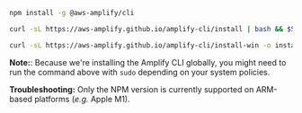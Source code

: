 <amplify-block-switcher>

<amplify-block name="NPM">

```bash
npm install -g @aws-amplify/cli
```

</amplify-block>

<amplify-block name="cURL (Mac and Linux)">

```bash
curl -sL https://aws-amplify.github.io/amplify-cli/install | bash && $SHELL
```

</amplify-block>

<amplify-block name="cURL (Windows)">

```bash
curl -sL https://aws-amplify.github.io/amplify-cli/install-win -o install.cmd && install.cmd
```

</amplify-block>

</amplify-block-switcher>

**Note:**: Because we're installing the Amplify CLI globally, you might need to run the command above with `sudo` depending on your system policies.

<amplify-callout warning>

**Troubleshooting:** Only the NPM version is currently supported on ARM-based platforms (*e.g.* Apple M1).

</amplify-callout>
